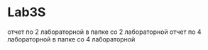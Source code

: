 # Lab3S
отчет по 2 лабораторной в папке со 2 лабораторной
отчет по 4 лабораторной в папке со 4 лабораторной
